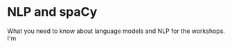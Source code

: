 NLP and spaCy
=======================

What you need to know about language models and NLP for the workshops. 
I'm 